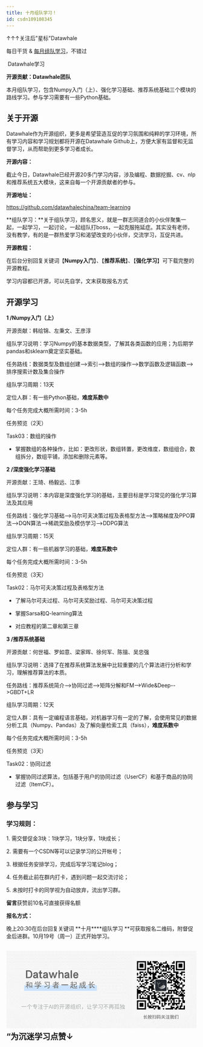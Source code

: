 ```yaml
---
title: 十月组队学习！
id: csdn109108345
---
```


↑↑↑关注后"星标"Datawhale

每日干货 & [每月组队学习](https://mp.weixin.qq.com/mp/appmsgalbum?__biz=MzIyNjM2MzQyNg%3D%3D&action=getalbum&album_id=1338040906536108033#wechat_redirect)，不错过

 Datawhale学习 

**开源贡献：Datawhale团队**

本月组队学习，包含Numpy入门（上）、强化学习基础、推荐系统基础三个模块的路线学习。参与学习需要有一些Python基础。

## 关于开源

Datawhale作为开源组织，更多是希望营造互促的学习氛围和纯粹的学习环境，所有学习内容和学习规划都将开源在Datawhale Github上，方便大家有监督和无监督学习，从而帮助到更多学习者成长。

**开源内容：**

截止今日，Datawhale已经开源20多门学习内容，涉及编程、数据挖掘、cv、nlp和推荐系统五大模块，这来自每一个开源贡献者的参与。

**开源地址：**

https://github.com/datawhalechina/team-learning

**组队学习：**关于组队学习，顾名思义，就是一群志同道合的小伙伴聚集一起，一起学习，一起讨论，一起组队打boss，一起克服拖延症。其实没有老师，没有教学，有的是一群热爱学习和渴望改变的小伙伴，交流学习，互促共进。

**开源教程：**

在后台分别回复关键词【**Numpy入门**】、【**推荐系统**】、【**强化学习**】可下载完整的开源教程。

学习内容都已开源，可以先自学，文末获取报名方式

## 开源学习

**1 /Numpy入门（上）**

开源贡献：韩绘锦、左秉文、王彦淳

组队学习说明：学习Numpy的基本数据类型，了解其各类函数的应用；为后期学pandas和sklearn奠定坚实基础。

任务路线：数据类型及数组创建-->索引-->数组的操作-->数学函数及逻辑函数-->排序搜索计数及集合操作

组队学习周期：13天

定位人群：有一些Python基础，**难度系数中**

每个任务完成大概所需时间：3-5h

任务预览（2天）

Task03：数组的操作

*   掌握数组的各种操作，比如：更改形状，数组转置，更改维度，数组组合，数组拆分，数组平铺，添加和删除元素等。

**2 /深度强化学习基础**

开源贡献：王琦、杨毅远、江季

组队学习说明：本内容是深度强化学习的基础，主要目标是学习常见的强化学习算法及其应用

任务路线：强化学习基础-->马尔可夫决策过程及表格型方法-->策略梯度及PPO算法-->DQN算法-->稀疏奖励及模仿学习-->DDPG算法

组队学习周期：15天

定位人群：有一些机器学习的基础，**难度系数中**

每个任务完成大概所需时间：3-5h

任务预览（3天）

Task02：马尔可夫决策过程及表格型方法

*   了解马尔可夫过程、马尔可夫奖励过程、马尔可夫决策过程

*   掌握Sarsa和Q-learning算法

*   对应教程的第二章和第三章

****3 /推荐系统基础****

开源贡献：何世福、罗如意、梁家晖、徐何军、陈锴、吴忠强

组队学习说明：选择了在推荐系统算法发展中比较重要的几个算法进行分析和学习，理解推荐算法的本质。

任务路线：推荐系统简介-->协同过滤-->矩阵分解和FM-->Wide&Deep-->GBDT+LR

组队学习周期：12天

定位人群：具有一定编程语言基础，对机器学习有一定的了解，会使用常见的数据分析工具（Numpy、Pandas）及了解向量检索工具（faiss），**难度系数中**

每个任务完成大概所需时间：3-5h

任务预览（3天）

Task02：协同过滤

*   掌握协同过滤算法，包括基于用户的协同过滤（UserCF）和基于商品的协同过滤（ItemCF）。

## 参与学习

### **学习规则：**

1\. 需交督促金3块：1块学习，1块分享，1块成长；

2\. 需要有一个CSDN等可以记录学习的公开帐号；

3\. 根据任务安排学习，完成后写学习笔记blog；

4\. 任务截止前在群内打卡，遇到问题一起交流讨论；

5\. 未按时打卡的同学视为自动放弃，流出学习群。

**留言**获赞前10名可直接获得名额

**报名方式：**

晚上20:30在后台回复关键词 **十月****组队学习 **可获取报名二维码，附督促金后进群。10月19号（周一）正式开始学习。

## ![](../img/951c26b89c69c9c25fa7b29e4f11258b.png)“为沉迷学习**点赞**↓